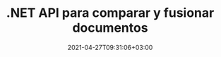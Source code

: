 ---
############################# Static ############################
layout: "product"
date: 2021-04-27T09:31:06+03:00
draft: false

product: "Comparison"
product_tag: "comparison"
platform: ".NET"
platform_tag: "net"

############################# Head ############################
head_title: "API de comparación de documentos de C# .NET | Comparar y combinar PDF Word Excel Web y texto"
head_description: "API de comparación de documentos C# .NET. Compare y fusione PDF Word DOC DOCX, hoja de cálculo de Excel, PPT, PPTX, HTML, EMLX MSG, VSDX, DXF DWG y formatos de archivo de imagen."

############################# Header ############################
title: ".NET API para comparar y fusionar documentos"
description: "Desarrolle aplicaciones .NET utilizando la API de comparación de documentos para comparar y verificar las diferencias en contenido y estilo entre documentos del mismo formato."
button:
    enable: true
    icon: "fas fa-arrow-down"
    label: "Descargue prueba gratis"
    link: "https://downloads.groupdocs.com/comparison/net"

############################# SubMenu ############################
submenu:
    enable: true
    
    left:
        img_alt: "GroupDocs.Comparison for .NET"
        image: "/border/groupdocs-comparison-net.svg"
        product: "GroupDocs.Comparison"
        platform: ".NET"

    middle:
        button:
            # button loop
            - link: "#overview"
              text: "Visión de conjunto"

            # button loop
            - link: "#features"
              text: "Características"

            # button loop
            - link: "#support"
              text: "Support"

            # button loop
            - link: "https://products.groupdocs.app/comparison"
              text: "Live Demo"

            # button loop
            - link: "https://purchase.groupdocs.com/pricing/comparison/net"
              text: "Precios"

    right:
        link_download: "https://downloads.groupdocs.com/comparison"
        link_learn: "https://docs.groupdocs.com/comparison/net/"
        link_buy: "https://purchase.groupdocs.com"

############################# Overview ############################
overview:
    enable: true
    content: |
      GroupDocs.Comparison for .NET API is a fast and reliable solution to build difference checker applications among documents of same format in C#, ASP.NET or other .NET related technologies. The .NET compare library supports checking differences in both, content as well as the text style of popular image and document formats such as PDF, HTML, Outlook email, oficina de Microsoft Word documents, Excel spreadsheets, PowerPoint presentations, OneNote, Visio diagrams, text and images. The comparison can be done to detect content changes for words, paragraphs and characters while providing a comparison document that lists summary of differences. GroupDocs.Comparison for .NET API can easily extract basic information of source document. It can also fetch, compare and save simple, password enables, as well as encrypted documents via file or stream.  
        
      GroupDocs.Comparison for .NET se puede utilizar para desarrollar aplicaciones en cualquier entorno de desarrollo que se dirija a la plataforma .NET. Es compatible con todos los lenguajes basados en .NET y es compatible con los sistemas operativos más populares (Windows, Linux, MacOS) donde se pueden instalar marcos Mono o .NET (incluido .NET Core).
    tabs:
      enable: true
      
      ## TAB ONE ##
      tab_one:
        description: |
          A continuación se muestra una descripción general de GroupDocs.Comparison para .NET:
      
        right:
          enable: true
          icon: "fab fa-html5"
          title: "Visión de conjunto"
          content: |
            * Comparación de documentos
            * Comparación de archivos HTML
            * Comparación de PDF
            * Comparación de diagramas
            * Comparar contenido de archivo
            * Comparar estilo de textos
      
      ## TAB TWO ##
      tab_two:
        description: |
          GroupDocs.Comparison para .NET es compatible con todos los [formatos de archivo de documentos] populares (https://docs.groupdocs.com/comparison/net/supported-document-formats/), incluidos: oficina de Microsoft, PDF, imágenes y muchos otros.
        left:
          enable: true
          table:
            # table loop
            - title: "Microsoft Office"
              content: |
                * **Word:** [DOC](https://products.groupdocs.com/comparison/net/doc/), [DOCX](https://products.groupdocs.com/comparison/net/docx/), [DOCM](https://products.groupdocs.com/comparison/net/docm/), [DOT](https://products.groupdocs.com/comparison/net/dot/), [DOTX](https://products.groupdocs.com/comparison/net/dotx/), [DOTM](https://products.groupdocs.com/comparison/net/dotm/), [RTF](https://products.groupdocs.com/comparison/net/rtf/), [TXT](https://products.groupdocs.com/comparison/net/txt/)
                * **Excel:** [XLS](https://products.groupdocs.com/comparison/net/xls/), [XLSX](https://products.groupdocs.com/comparison/net/xlsx/), [XLSM](https://products.groupdocs.com/comparison/net/xlsm/), [XLSB](https://products.groupdocs.com/comparison/net/xlsb/), [XLTM](https://products.groupdocs.com/comparison/net/xltm/), [XLT](https://products.groupdocs.com/comparison/net/xlt/), [XLTM](https://products.groupdocs.com/comparison/net/xltm/), [XLTX](https://products.groupdocs.com/comparison/net/xltx/), [XLAM](https://products.groupdocs.com/comparison/net/xlam/), [SXC](https://products.groupdocs.com/comparison/net/sxc/), [SpreadsheetML](https://products.groupdocs.com/comparison/net/xml/)
                * **PowerPoint:** [PPT](https://products.groupdocs.com/comparison/net/ppt/), [PPTX](https://products.groupdocs.com/comparison/net/pptx/), [PPS](https://products.groupdocs.com/comparison/net/pps/), [PPSX](https://products.groupdocs.com/comparison/net/ppsx/), [PPSM](https://products.groupdocs.com/comparison/net/ppsm/), [POT](https://products.groupdocs.com/comparison/net/pot/), [POTM](https://products.groupdocs.com/comparison/net/potm/), [POTX](https://products.groupdocs.com/comparison/net/potx/), [PPTM](https://products.groupdocs.com/comparison/net/pptm/)
                * **Visio:** [VSD](https://products.groupdocs.com/comparison/net/vsd/), [VDX](https://products.groupdocs.com/comparison/net/vdx/), [VSS](https://products.groupdocs.com/comparison/net/vss/), [VSSX](https://products.groupdocs.com/comparison/net/vssx/), [VSX](https://products.groupdocs.com/comparison/net/vsx/), [VST](https://products.groupdocs.com/comparison/net/vst/), [VSTX](https://products.groupdocs.com/comparison/net/vstx/), [VTX](https://products.groupdocs.com/comparison/net/vtx/), [VSDX](https://products.groupdocs.com/comparison/net/vsdx/), [VDW](https://products.groupdocs.com/comparison/net/vdw/), [VSTM](https://products.groupdocs.com/comparison/net/vstm/), [VSSM](https://products.groupdocs.com/comparison/net/vssm/), [VSDM](https://products.groupdocs.com/comparison/net/vsdm/)
                * **Outlook:** [MSG](https://products.groupdocs.com/comparison/net/msg/), [EML](https://products.groupdocs.com/comparison/net/eml/), [EMLX](https://products.groupdocs.com/comparison/net/emlx/), [PST](https://products.groupdocs.com/comparison/net/pst/), [OST](https://products.groupdocs.com/comparison/net/ost/)
                * **OneNote:** [ONE](https://products.groupdocs.com/comparison/net/one/)

        right:
          enable: true
          table:
            # table loop
            - title: "Otros formatos"
              content: |
                * **Lenguajes de programación**: CS, Java, CPP, JS, PY, RB, PL, ASM, GROOVY, JSON, ActionScript, PHP, SQL, LOG, DIFF, LESS, SCALA
                * **Documento abierto**: ODT, OTT, ODS, ODP, OTP
                * **Portátil**: PDF, MOBI
                * **AutoCAD**: DXF, DWG
                * **Correo electrónico**: EML, EMLX, MSG
                * **Imágenes**: JPEG, BMP, PNG, GIF, DCM, DICOM, DjVu
                * **Web**: HTM, HTML, MHTML
                * **Texto**: TXT

      ## TAB THREE ##
      tab_three:
        description: |
          GroupDocs.Comparison para .NET es compatible con los siguientes sistemas operativos, marcos y administrador de paquetes:
      
        left:
          enable: true
          table:
            # table loop
            - icon: "fab fa-windows"
              title: "Sistemas operativos"
              content: |
                * Windows Desktop
                * Windows Server
                * Windows Azure
                * Linux
                * MacOS

            # table loop
            - icon: "fas fa-code"
              title: "Marcos compatibles"
              content: |
                * .NET Framework 2.0 o superior
                * Mono Framework 1.2 o superior
                * .NET estándar 2.0
                * .NET Core 2.0

        right:
          enable: true
          table:
            # table loop
            - icon: "fas fa-box"
              title: "Gerente de empaquetación"
              content: |
                * NuGet

            # table loop
            - icon: "fas fa-tools"
              title: "Entornos de desarrollo"
              content: |
                * Microsoft Visual Studio
                * Xamarin.Android
                * Xamarin.IOS
                * Xamarin.Mac
                * MonoDevelop

############################# Features ############################
features:
    enable: true
    title: "GroupDocs. Comparación para características de .NET"

    feature:
      # feature loop
      - icon: "fas fa-copy"
        content: "Identificar las diferencias en el contenido y los estilos de fuente"

      # feature loop
      - icon: "fas fa-eye"
        content: "Guarde un informe resumido de todas las diferencias encontradas después de la comparación de archivos"

      # feature loop
      - icon: "fas fa-bolt"
        content: "Aplicar o rechazar cambios después de analizar las diferencias y exportar el archivo resultante"
      
      # feature loop
      - icon: "fas fa-file-powerpoint"
        content: "Compatibilidad con la funcionalidad de \"Control de cambios\" de Microsoft Word al comparar archivos de Word"

      # feature loop
      - icon: "fas fa-code"
        content: "Únicamente detectar cambios provenientes de cada documento que se compara"

      # feature loop
      - icon: "fas fa-cloud"
        content: "Leer y enviar documentos a través de flujos"

      # feature loop
      - icon: "fas fa-remove-format"
        content: "Licencias medidas: facturación según el uso de la API"

      # feature loop
      - icon: "fas fa-comment-slash"
        content: "Comparar varios documentos de origen con un único documento de destino"

      # feature loop
      - icon: "fas fa-location-arrow"
        content: "Compare páginas específicas de archivos de Word entre sí: acepte o rechace todos los cambios en un solo documento de Word"

      # feature loop
      - icon: "fas fa-border-all"
        content: "Combinar hasta 3 documentos de Word y comparar fórmulas utilizadas en archivos de Word"

      # feature loop
      - icon: "fas fa-wrench"
        content: "Obtener información sobre documentos de filePath"

      # feature loop
      - icon: "fas fa-columns"
        content: "Guardar el resultado de la comparación HTML como imágenes"

      # feature loop
      - icon: "fas fa-file-word"
        content: "Opción para mostrar u ocultar contenido eliminado"

      # feature loop
      - icon: "fas fa-envelope"
        content: "Opción para activar o desactivar la comparación de estilos de documentos"

      # feature loop
      - icon: "fas fa-print"
        content: "Especificar cadenas para marcar elementos insertados, eliminados y de cambio de estilo en el documento de comparación"

      # feature loop
      - icon: "fas fa-file-archive"
        content: "Especifique el separador de palabras y el color de fuente para estilizar el texto comparado"

      # feature loop
      - icon: "fas fa-lock"
        content: "Calcule las coordenadas correctas de los cambios en PDF, Word, diapositivas y diagramas de PowerPoint"

      # feature loop
      - icon: "fas fa-file-code"
        content: "Comparar archivos protegidos con contraseña"
      
      # feature loop
      - icon: "fas fa-fill-drip"
        content: "Comparar títulos de gráficos en hojas de cálculo: generar gráficos en los archivos de celdas resultantes"

      # feature loop
      - icon: "fas fa-file-excel"
        content: "Autodimensionar las formas automáticas en el archivo resultante del documento de celdas"

      # feature loop
      - icon: "fas fa-heading"
        content: "Acceda a la página de resumen detallado para detectar cambios entre los archivos de documentos de origen y de destino"

      # feature loop
      - icon: "fas fa-project-diagram"
        content: "Compare los archivos de lenguaje de secuencias de comandos y programación más populares"

      # feature loop
      - icon: "fas fa-cube"
        content: "Compare múltiples (más de dos) documentos PDF, Word, Excel, diagramas, correo electrónico, texto y OneNote"

      # feature loop
      - icon: "fab fa-uncharted"
        content: "Comparar encabezado y pie de página de formatos de archivo admitidos"

      # feature loop
      - icon: "fab fa-uncharted"
        content: "Compare marcadores, variables y propiedades personalizadas de formatos de documentos de Word"

    more_feature:
      # more_feature_loop
      - title: "Compare documentos fácilmente usando la API de .NET"
        content: |
          GroupDocs.Comparison for .NET API le brinda una manera fácil y eficiente de comparar sus archivos. El siguiente es un ejemplo que muestra cómo comparar dos documentos DOCX usando C#:

          ```cs
          string source = @"source.docx";
          string target = @"target.docx";
          Comparer comparer = new Comparer();

          ICompareResult result = comparer.Compare(source, target, new ComparisonSettings());
          ```
      # more_feature_loop
      - title: "Elija el nivel de detalle para la comparación"
        content: "Con GroupDocs.Comparison for .NET puede especificar hasta qué punto desea que se comparen los documentos. Puede elegir entre, bajo (comparar texto palabra por palabra con precisión para cuadrícula de imágenes = 50), medio (comparar texto carácter por carácter con precisión para cuadrícula de imágenes = 100) o alto (comparar texto carácter por carácter con precisión para cuadrícula de imágenes = 150)."

      # more_feature_loop
      - title: "Compatibilidad con la comparación de estilos de texto"
        content: |
          GroupDocs.Comparison para .NET ofrece una función para comparar el estilo de texto.

          Mientras se comparan las palabras y los caracteres de los documentos, se pueden comparar el nombre de la fuente, el tamaño de la fuente, el color de la fuente, el estilo de la fuente (negrita, cursiva, subrayado, versalitas, hipervínculo) y el color del subrayado (si corresponde) para encontrar diferencias.

          Al comparar párrafos, puede comparar estilos como alineación de párrafo, sangría (sangría izquierda, sangría derecha), espaciado de párrafo (espacio después, espacio antes), sangría de primera línea y espacio entre líneas.

          GroupDocs.Comparison para .NET también admite la comparación de otras secciones de una página, cuando corresponda, como la distancia del pie de página, la altura y la orientación de la página, los márgenes (izquierdo, derecho, superior e inferior), el ancho de la línea del borde y el color del borde.

############################# Support ############################
support:
    enable: true

############################# Solutions ############################
solutions:
    enable: true
    title: "GroupDocs.Comparison ofrece API de visualización de documentos para otros entornos de desarrollo populares"

    solution:
        # solution loop
        - img_alt: "GroupDocs.Comparison for Java"
          image: "/border/groupdocs-comparison-java.svg"
          product: "GroupDocs.Comparison"
          platform: "Java"
          link: "/comparison/java/"

############################# Back to top ###############################
back_to_top:
  enable: true
---